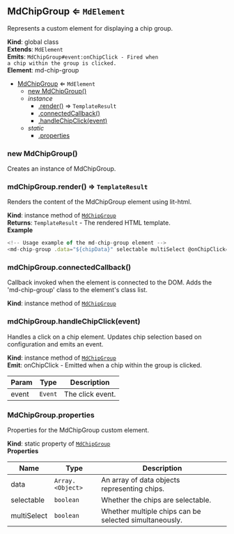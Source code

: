 <a name="MdChipGroup"></a>

## MdChipGroup ⇐ <code>MdElement</code>
Represents a custom element for displaying a chip group.

**Kind**: global class  
**Extends**: <code>MdElement</code>  
**Emits**: <code>MdChipGroup#event:onChipClick - Fired when a chip within the group is clicked.</code>  
**Element**: md-chip-group  

* [MdChipGroup](#MdChipGroup) ⇐ <code>MdElement</code>
    * [new MdChipGroup()](#new_MdChipGroup_new)
    * _instance_
        * [.render()](#MdChipGroup+render) ⇒ <code>TemplateResult</code>
        * [.connectedCallback()](#MdChipGroup+connectedCallback)
        * [.handleChipClick(event)](#MdChipGroup+handleChipClick)
    * _static_
        * [.properties](#MdChipGroup.properties)

<a name="new_MdChipGroup_new"></a>

### new MdChipGroup()
Creates an instance of MdChipGroup.

<a name="MdChipGroup+render"></a>

### mdChipGroup.render() ⇒ <code>TemplateResult</code>
Renders the content of the MdChipGroup element using lit-html.

**Kind**: instance method of [<code>MdChipGroup</code>](#MdChipGroup)  
**Returns**: <code>TemplateResult</code> - The rendered HTML template.  
**Example**  
```js
<!-- Usage example of the md-chip-group element --><md-chip-group .data="${chipData}" selectable multiSelect @onChipClick="${handleChipClick}"></md-chip-group>
```
<a name="MdChipGroup+connectedCallback"></a>

### mdChipGroup.connectedCallback()
Callback invoked when the element is connected to the DOM.Adds the 'md-chip-group' class to the element's class list.

**Kind**: instance method of [<code>MdChipGroup</code>](#MdChipGroup)  
<a name="MdChipGroup+handleChipClick"></a>

### mdChipGroup.handleChipClick(event)
Handles a click on a chip element.Updates chip selection based on configuration and emits an event.

**Kind**: instance method of [<code>MdChipGroup</code>](#MdChipGroup)  
**Emit**: onChipClick - Emitted when a chip within the group is clicked.  

| Param | Type | Description |
| --- | --- | --- |
| event | <code>Event</code> | The click event. |

<a name="MdChipGroup.properties"></a>

### MdChipGroup.properties
Properties for the MdChipGroup custom element.

**Kind**: static property of [<code>MdChipGroup</code>](#MdChipGroup)  
**Properties**

| Name | Type | Description |
| --- | --- | --- |
| data | <code>Array.&lt;Object&gt;</code> | An array of data objects representing chips. |
| selectable | <code>boolean</code> | Whether the chips are selectable. |
| multiSelect | <code>boolean</code> | Whether multiple chips can be selected simultaneously. |

